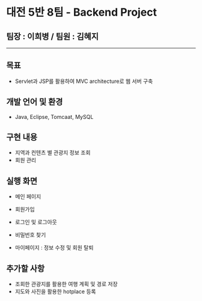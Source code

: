# 대전 5반 8팀 - Backend Project
## 팀장 : 이희병 / 팀원 : 김혜지
---
## 목표
- Servlet과 JSP를 활용하여 MVC architecture로 웹 서버 구축

## 개발 언어 및 환경
- Java, Eclipse, Tomcaat, MySQL

## 구현 내용
- 지역과 컨텐츠 별 관광지 정보 조회
- 회원 관리

## 실행 화면
- 메인 페이지

- 회원가입

- 로그인 및 로그아웃

- 비밀번호 찾기

- 마이페이지 : 정보 수정 및 회원 탈퇴


## 추가할 사항
- 조회한 관광지를 활용한 여행 계획 및 경로 저장
- 지도와 사진을 활용한 hotplace 등록
